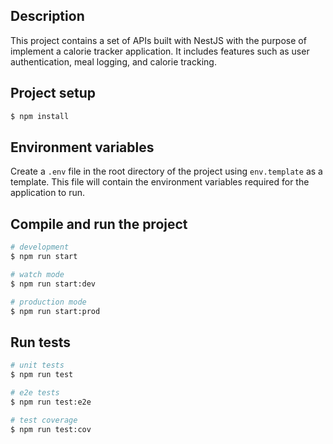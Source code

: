 ## Description

This project contains a set of APIs built with NestJS with the purpose of implement a calorie tracker application. It includes features such as user authentication, meal logging, and calorie tracking.

## Project setup

```bash
$ npm install
```

## Environment variables

Create a `.env` file in the root directory of the project using `env.template` as a template. This file will contain the environment variables required for the application to run.

## Compile and run the project

```bash
# development
$ npm run start

# watch mode
$ npm run start:dev

# production mode
$ npm run start:prod
```

## Run tests

```bash
# unit tests
$ npm run test

# e2e tests
$ npm run test:e2e

# test coverage
$ npm run test:cov
```
